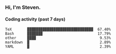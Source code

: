 ### Hi, I'm Steven.

#### Coding activity (past 7 days)
```
TeX       ▓▓▓▓▓▓▓▓▓▓▓▓▓▓▓▓▓▓▓▓▓▓▓▓▓▓▓▓▓▓  67.40%
Bash      ▓▓▓▓▓▓▓                         17.79%
other     ▓▓▓▓                             9.53%
markdown  ▓                                2.89%
YAML      ▓                                2.39%
```

